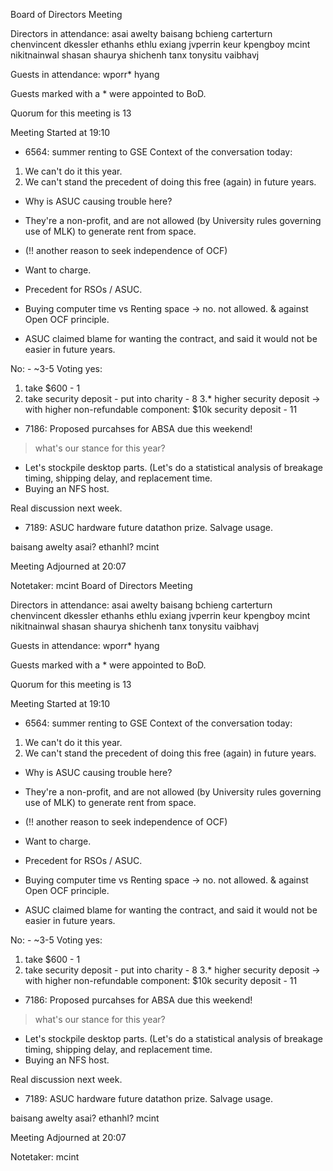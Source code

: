 Board of Directors Meeting

Directors in attendance:
asai
awelty
baisang
bchieng
carterturn
chenvincent
dkessler
ethanhs
ethlu
exiang
jvperrin
keur
kpengboy
mcint
nikitnainwal
shasan
shaurya
shichenh
tanx
tonysitu
vaibhavj

Guests in attendance:
wporr*
hyang

Guests marked with a * were appointed to BoD.

Quorum for this meeting is 13

Meeting Started at 19:10

* 6564: summer renting to GSE
Context of the conversation today:
1. We can't do it this year.
2. We can't stand the precedent of doing this free (again) in future years.

- Why is ASUC causing trouble here?
 - They're a non-profit, and are not allowed (by University rules governing use of MLK) to generate rent from space.

- (!! another reason to seek independence of OCF)
- Want to charge.
- Precedent for RSOs / ASUC.
- Buying computer time vs Renting space -> no. not allowed. & against Open OCF principle.
- ASUC claimed blame for wanting the contract, and said it would not be easier in future years.

No: - ~3-5
Voting yes:
1. take $600 - 1
2. take security deposit - put into charity - 8
3.* higher security deposit -> with higher non-refundable component: $10k security deposit - 11


* 7186: Proposed purcahses for ABSA
due this weekend!
> what's our stance for this year?

- Let's stockpile desktop parts.  (Let's do a statistical analysis of breakage timing, shipping delay, and replacement time.
- Buying an NFS host.

Real discussion next week.


* 7189: ASUC hardware
future datathon prize. Salvage usage.

baisang
awelty
asai?
ethanhl?
mcint



Meeting Adjourned at 20:07

Notetaker: mcint
Board of Directors Meeting

Directors in attendance:
asai
awelty
baisang
bchieng
carterturn
chenvincent
dkessler
ethanhs
ethlu
exiang
jvperrin
keur
kpengboy
mcint
nikitnainwal
shasan
shaurya
shichenh
tanx
tonysitu
vaibhavj

Guests in attendance:
wporr*
hyang

Guests marked with a * were appointed to BoD.

Quorum for this meeting is 13

Meeting Started at 19:10

* 6564: summer renting to GSE
Context of the conversation today:
1. We can't do it this year.
2. We can't stand the precedent of doing this free (again) in future years.

- Why is ASUC causing trouble here?
 - They're a non-profit, and are not allowed (by University rules governing use of MLK) to generate rent from space.

- (!! another reason to seek independence of OCF)
- Want to charge.
- Precedent for RSOs / ASUC.
- Buying computer time vs Renting space -> no. not allowed. & against Open OCF principle.
- ASUC claimed blame for wanting the contract, and said it would not be easier in future years.

No: - ~3-5
Voting yes:
1. take $600 - 1
2. take security deposit - put into charity - 8
3.* higher security deposit -> with higher non-refundable component: $10k security deposit - 11


* 7186: Proposed purcahses for ABSA
due this weekend!
> what's our stance for this year?

- Let's stockpile desktop parts.  (Let's do a statistical analysis of breakage timing, shipping delay, and replacement time.
- Buying an NFS host.

Real discussion next week.


* 7189: ASUC hardware
future datathon prize. Salvage usage.

baisang
awelty
asai?
ethanhl?
mcint



Meeting Adjourned at 20:07

Notetaker: mcint
